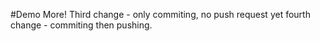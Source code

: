 #Demo
More!
Third change - only commiting, no push request yet
fourth change - commiting then pushing.
